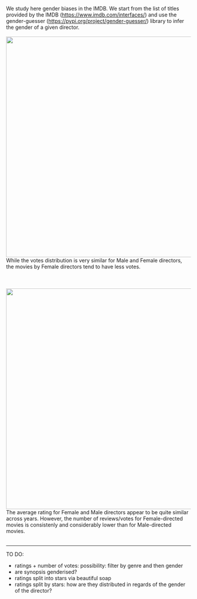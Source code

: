 We study here gender biases in the IMDB. We start from the list of titles provided by the IMDB (https://www.imdb.com/interfaces/) and use the gender-guesser (https://pypi.org/project/gender-guesser/) library to infer the gender of a given director.
<br/>
<br/>
<img src="https://github.com/ecancellieri/Gender_Bias/blob/master/IMDB/votes_distribution.png" width="600">
<br/>
While the votes distribution is very similar for Male and Female directors, the movies by Female directors tend to have less votes.
<br/>
<br/>
<br/>
<br/>
<img src="https://github.com/ecancellieri/Gender_Bias/blob/master/IMDB/votes_vs_years.png" width="600">
<br/>
The average rating for Female and Male directors appear to be quite similar across years. However, the number of reviews/votes for Female-directed movies is consistenly and considerably lower than for Male-directed movies.
<br/>
<br/>


----------------------------------------------------------------------------
TO DO:
- ratings + number of votes: possibility: filter by genre and then gender
- are synopsis genderised?
- ratings split into stars via beautiful soap
- ratings split by stars: how are they distributed in regards of the gender of the director?


